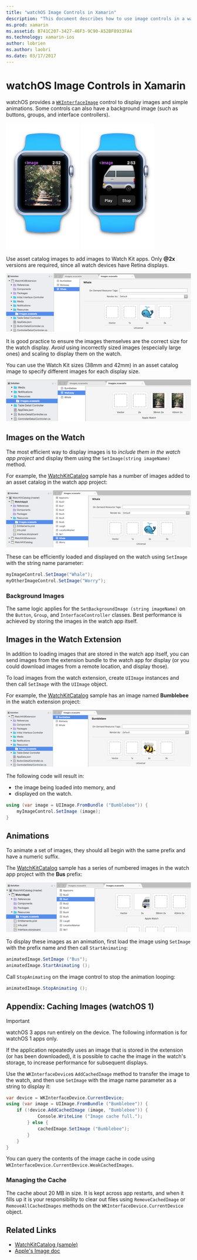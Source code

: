 ```yaml
---
title: "watchOS Image Controls in Xamarin"
description: "This document describes how to use image controls in a watchOS application built with Xamarin. It discusses the WKInterfaceImage control, the SetImage method, adding images to a watch extension, animations, and more."
ms.prod: xamarin
ms.assetid: B741C207-3427-46F3-9C90-A52BF8933FA4
ms.technology: xamarin-ios
author: lobrien
ms.author: laobri
ms.date: 03/17/2017
---
```


# watchOS Image Controls in Xamarin

watchOS provides a [`WKInterfaceImage`](xref:WatchKit.WKInterfaceImage) control to display
	images and simple animations. Some controls
	can also have a background image (such as
	buttons, groups, and interface controllers).

![](image-images/image-walkway.png "Apple Watch showing picture") ![](image-images/image-animation.png "Apple Watch with simple animation")
<!-- watch image courtesy of http://infinitapps.com/bezel/ -->

Use asset catalog images to add images to Watch Kit apps.
	Only **@2x** versions are required, since all watch devices
	have Retina displays.

![](image-images/asset-universal-sml.png "Only 2x versions are required, since all watch devices have Retina displays")

It is good practice to ensure the images themselves
	are the correct size for the watch display. *Avoid*
	using incorrectly sized images (especially large ones)
	and scaling to display them on the watch.

You can use the Watch Kit sizes (38mm and 42mm) in an asset
	catalog image to specify different images for each display
	size.

![](image-images/asset-watch-sml.png "You can use the Watch Kit sizes 38mm and 42mm in an asset catalog image to specify different images for each display size")


## Images on the Watch

The most efficient way to display images is to
	*include them in the watch app project* and
	display them using the `SetImage(string imageName)`
	method.

For example, the [WatchKitCatalog](https://developer.xamarin.com/samples/WatchKitCatalog/) sample
	has a number of images added to an asset catalog in the watch app project:

![](image-images/asset-whale-sml.png "The WatchKitCatalog sample has a number of images added to an asset catalog in the watch app project")

These can be efficiently loaded and displayed
	on the watch using `SetImage` with the string
	name parameter:

```csharp
myImageControl.SetImage("Whale");
myOtherImageControl.SetImage("Worry");
```

### Background Images

The same logic applies for the `SetBackgroundImage (string imageName)`
	on the `Button`, `Group`, and `InterfaceController` classes. Best
	performance is achieved by storing the images in the watch app itself.


## Images in the Watch Extension

In addition to loading images that are stored in the watch
	app itself, you can send images from the extension bundle
	to the watch app for display (or you could
	download images from a remote location, and display those).

To load images from the watch extension, create
	`UIImage` instances and then call `SetImage` with
	the `UIImage` object.

For example, the [WatchKitCatalog](https://developer.xamarin.com/samples/monotouch/watchOS/WatchKitCatalog/) sample
	has an image named **Bumblebee** in the watch extension project:

![](image-images/asset-bumblebee-sml.png "The WatchKitCatalog sample has an image named Bumblebee in the watch extension project")

The following code will result in:

- the image being loaded into memory, and
- displayed on the watch.

```csharp
using (var image = UIImage.FromBundle ("Bumblebee")) {
	myImageControl.SetImage (image);
}
```


## Animations

To animate a set of images, they should all begin
	with the same prefix and have a numeric suffix.

The [WatchKitCatalog](https://developer.xamarin.com/samples/monotouch/watchOS/WatchKitCatalog/) sample
	has a series of numbered images in the watch app project
	with the **Bus** prefix:

![](image-images/asset-bus-animation-sml.png "The WatchKitCatalog sample has a series of numbered images in the watch app project with the Bus prefix")

To display these images as an animation, first load the
	image using `SetImage` with the prefix name and
	then call `StartAnimating`:

```csharp
animatedImage.SetImage ("Bus");
animatedImage.StartAnimating ();
```

Call `StopAnimating` on the image control to
	stop the animation looping:

```csharp
animatedImage.StopAnimating ();
```


<a name="cache" />

## Appendix: Caching Images (watchOS 1)

> [!IMPORTANT]
> watchOS 3 apps run entirely on the device. The following
> information is for watchOS 1 apps only.

If the application repeatedly uses an image that is
	stored in the extension (or has been downloaded),
	it is possible to cache the image in the watch's
	storage, to increase performance for subsequent
	displays.

Use the `WKInterfaceDevice`s `AddCachedImage` method
	to transfer the image to the watch, and then use
	`SetImage` with the image name parameter as a string
	to display it:

```csharp
var device = WKInterfaceDevice.CurrentDevice;
using (var image = UIImage.FromBundle ("Bumblebee")) {
	if (!device.AddCachedImage (image, "Bumblebee")) {
			Console.WriteLine ("Image cache full.");
		} else {
			cachedImage.SetImage ("Bumblebee");
		}
	}
}
```

You can query the contents of the image cache in
	code using `WKInterfaceDevice.CurrentDevice.WeakCachedImages`.


### Managing the Cache

The cache about 20 MB in size. It is kept across app restarts,
	and when it fills up it is your responsibility to clear out
	files using `RemoveCachedImage` or `RemoveAllCachedImages`
	methods on the `WKInterfaceDevice.CurrentDevice` object.



## Related Links

- [WatchKitCatalog (sample)](https://developer.xamarin.com/samples/monotouch/watchOS/WatchKitCatalog/)
- [Apple's Image doc](https://developer.apple.com/library/prerelease/ios/documentation/General/Conceptual/WatchKitProgrammingGuide/Images.html)
